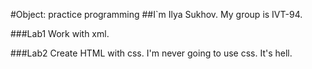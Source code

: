#Object: practice programming
##I`m Ilya Sukhov. My group is IVT-94.

###Lab1
Work with xml. 

###Lab2
Create HTML with css.
I'm never going to use css. It's hell.